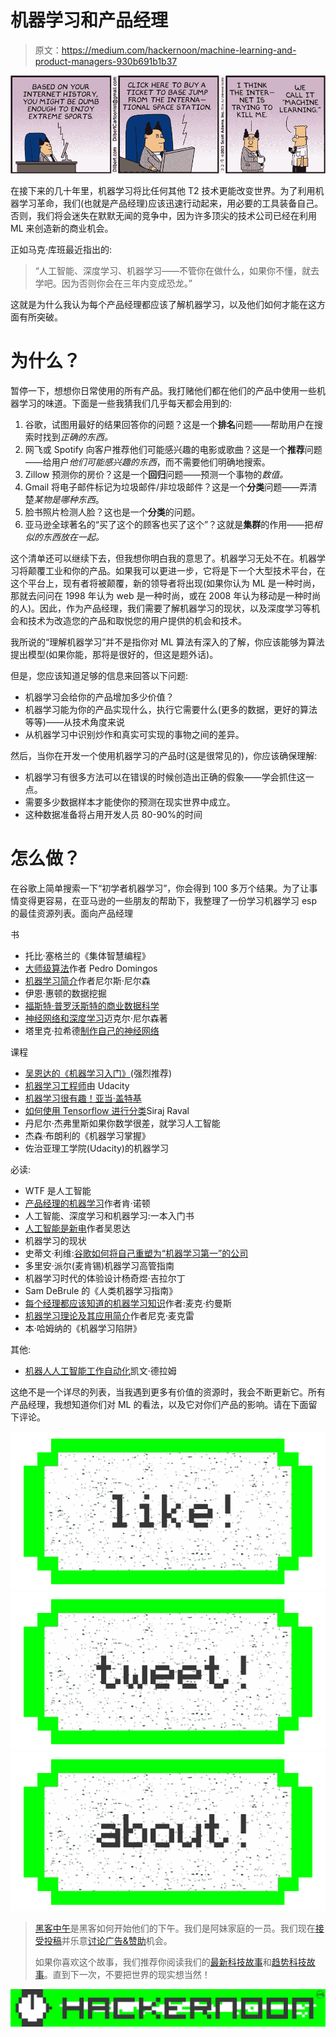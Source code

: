 # 机器学习和产品经理

> 原文：<https://medium.com/hackernoon/machine-learning-and-product-managers-930b691b1b37>

![](img/f530ebbe6e6470fc172eceb167061a29.png)

在接下来的几十年里，机器学习将比任何其他 T2 技术更能改变世界。为了利用机器学习革命，我们(也就是产品经理)应该迅速行动起来，用必要的工具装备自己。否则，我们将会迷失在默默无闻的竞争中，因为许多顶尖的技术公司已经在利用 ML 来创造新的商业机会。

正如马克·库班最近指出的:

> “人工智能、深度学习、机器学习——不管你在做什么，如果你不懂，就去学吧。因为否则你会在三年内变成恐龙。”

这就是为什么我认为每个产品经理都应该了解机器学习，以及他们如何才能在这方面有所突破。

# 为什么？

暂停一下，想想你日常使用的所有产品。我打赌他们都在他们的产品中使用一些机器学习的味道。下面是一些我猜我们几乎每天都会用到的:

1.  谷歌，试图用最好的结果回答你的问题？这是一个**排名**问题——帮助用户在搜索时找到*正确的东西。*
2.  网飞或 Spotify 向客户推荐他们可能感兴趣的电影或歌曲？这是一个**推荐**问题——给用户*他们可能感兴趣的东西*，而不需要他们明确地搜索。
3.  Zillow 预测你的房价？这是一个**回归**问题——预测一个事物的*数值。*
4.  Gmail 将电子邮件标记为垃圾邮件/非垃圾邮件？这是一个**分类**问题——弄清楚*某物是哪种东西*。
5.  脸书照片检测人脸？这也是一个**分类**的问题。
6.  亚马逊全球著名的“买了这个的顾客也买了这个”？这就是**集群**的作用——把*相似的东西放在一起。*

这个清单还可以继续下去，但我想你明白我的意思了。机器学习无处不在。机器学习将颠覆工业和你的产品。如果我可以更进一步，它将是下一个大型技术平台，在这个平台上，现有者将被颠覆，新的领导者将出现(如果你认为 ML 是一种时尚，那就去问问在 1998 年认为 web 是一种时尚，或在 2008 年认为移动是一种时尚的人)。因此，作为产品经理，我们需要了解机器学习的现状，以及深度学习等机会和技术为改造您的产品和取悦您的用户提供的机会和技术。

我所说的“理解机器学习”并不是指你对 ML 算法有深入的了解，你应该能够为算法提出模型(如果你能，那将是很好的，但这是题外话)。

但是，您应该知道足够的信息来回答以下问题:

*   机器学习会给你的产品增加多少价值？
*   机器学习能为你的产品实现什么，执行它需要什么(更多的数据，更好的算法等等)——从技术角度来说
*   从机器学习中识别炒作和真实可实现的事物之间的差异。

然后，当你在开发一个使用机器学习的产品时(这是很常见的)，你应该确保理解:

*   机器学习有很多方法可以在错误的时候创造出正确的假象——学会抓住这一点。
*   需要多少数据样本才能使你的预测在现实世界中成立。
*   这种数据准备将占用开发人员 80-90%的时间

# 怎么做？

在谷歌上简单搜索一下“初学者机器学习”，你会得到 100 多万个结果。为了让事情变得更容易，在亚马逊的一些朋友的帮助下，我整理了一份学习机器学习 esp 的最佳资源列表。面向产品经理

书

*   托比·塞格兰的《集体智慧编程》
*   [大师级算法](https://www.amazon.com/Master-Algorithm-Ultimate-Learning-Machine/dp/0465065708/ref=sr_1_1?ie=UTF8&qid=1491937585&sr=8-1&keywords=master+algorithm)作者 Pedro Domingos
*   [机器学习简介](http://robotics.stanford.edu/people/nilsson/MLBOOK.pdf)作者尼尔斯·尼尔森
*   伊恩·惠顿的数据挖掘
*   [福斯特·普罗沃斯特的商业数据科学](https://www.amazon.com/Data-Science-Business-Data-Analytic-Thinking/dp/1449361323/ref=pd_bxgy_14_img_2?_encoding=UTF8&pd_rd_i=1449361323&pd_rd_r=YTBGS2079W1RTNWSTK56&pd_rd_w=BIpsX&pd_rd_wg=EdjeA&psc=1&refRID=YTBGS2079W1RTNWSTK56)
*   [神经网络和深度学习](http://neuralnetworksanddeeplearning.com/index.html)迈克尔·尼尔森著
*   塔里克·拉希德[制作自己的神经网络](https://www.amazon.co.uk/gp/product/1530826608/ref=oh_aui_search_detailpage?ie=UTF8&psc=1)

课程

*   [吴恩达的《机器学习入门》](https://www.coursera.org/learn/machine-learning)(强烈推荐)
*   [机器学习工程师](https://www.udacity.com/course/machine-learning-engineer-nanodegree--nd009)由 Udacity
*   [机器学习很有趣！亚当·盖特基](/@ageitgey/machine-learning-is-fun-80ea3ec3c471#.obai1m7ar)
*   [如何使用 Tensorflow 进行分类](https://www.youtube.com/watch?v=4urPuRoT1sE)Siraj Raval
*   丹尼尔·杰弗里斯如果你数学很差，就学习人工智能
*   杰森·布朗利的《机器学习掌握》
*   佐治亚理工学院(Udacity)的机器学习

必读:

*   WTF 是人工智能
*   [产品经理的机器学习](https://www.kennorton.com/newsletter/2016-07-27-bringing-the-donuts.html)作者肯·诺顿
*   人工智能、深度学习和机器学习:一本入门书
*   [人工智能是新电](https://www.youtube.com/watch?v=21EiKfQYZXc)作者吴恩达
*   机器学习的现状
*   史蒂文·利维:[谷歌如何将自己重塑为“机器学习第一”的公司](https://backchannel.com/how-google-is-remaking-itself-as-a-machine-learning-first-company-ada63defcb70)
*   多里安·派尔(麦肯锡)机器学习高管指南
*   机器学习时代的体验设计杨奇煜·吉拉尔丁
*   Sam DeBrule 的《人类机器学习指南》
*   [每个经理都应该知道的机器学习知识](https://hbr.org/2015/07/what-every-manager-should-know-about-machine-learning)作者:麦克·约曼斯
*   [机器学习理论及其应用简介](https://www.toptal.com/machine-learning/machine-learning-theory-an-introductory-primer)作者尼克·麦克雷
*   本·哈姆纳的《机器学习陷阱》

其他:

*   [机器人人工智能工作自动化](http://www.motherjones.com/media/2013/05/robots-artificial-intelligence-jobs-automation)凯文·德拉姆

这绝不是一个详尽的列表，当我遇到更多有价值的资源时，我会不断更新它。所有产品经理，我想知道你们对 ML 的看法，以及它对你们产品的影响。请在下面留下评论。

[![](img/50ef4044ecd4e250b5d50f368b775d38.png)](http://bit.ly/HackernoonFB)[![](img/979d9a46439d5aebbdcdca574e21dc81.png)](https://goo.gl/k7XYbx)[![](img/2930ba6bd2c12218fdbbf7e02c8746ff.png)](https://goo.gl/4ofytp)

> [黑客中午](http://bit.ly/Hackernoon)是黑客如何开始他们的下午。我们是阿妹家庭的一员。我们现在[接受投稿](http://bit.ly/hackernoonsubmission)并乐意[讨论广告&赞助](mailto:partners@amipublications.com)机会。
> 
> 如果你喜欢这个故事，我们推荐你阅读我们的[最新科技故事](http://bit.ly/hackernoonlatestt)和[趋势科技故事](https://hackernoon.com/trending)。直到下一次，不要把世界的现实想当然！

![](img/be0ca55ba73a573dce11effb2ee80d56.png)
